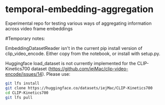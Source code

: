 # temporal-embedding-aggregation
Experimental repo for testing various ways of aggregating information across video frame embeddings


#Temporary notes:

EmbeddingDatasetReader isn't in the current pip install version of clip_video_encode. Either copy from the notebook, or install with setup.py.

Huggingface load_dataset is not currently implemented for the CLIP-Kinetics700 dataset (https://github.com/iejMac/clip-video-encode/issues/14). Please use:

```bash
git lfs install
git clone https://huggingface.co/datasets/iejMac/CLIP-Kinetics700
cd CLIP-Kinetics700
git lfs pull
```
